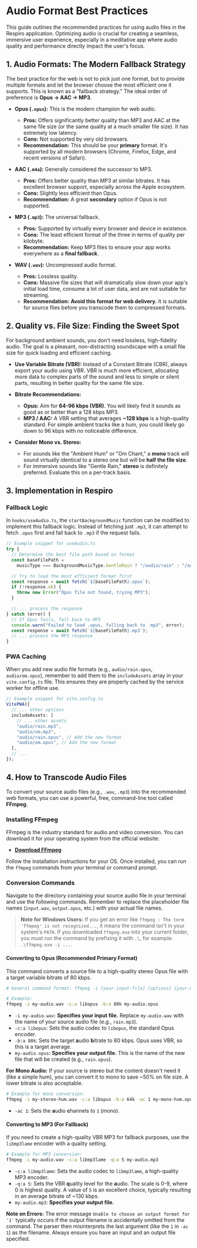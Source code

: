 # Audio Format Best Practices

This guide outlines the recommended practices for using audio files in the Respiro application. Optimizing audio is crucial for creating a seamless, immersive user experience, especially in a meditative app where audio quality and performance directly impact the user's focus.

## 1. Audio Formats: The Modern Fallback Strategy

The best practice for the web is not to pick just one format, but to provide multiple formats and let the browser choose the most efficient one it supports. This is known as a "fallback strategy." The ideal order of preference is **Opus -> AAC -> MP3**.

- **Opus (`.opus`):** This is the modern champion for web audio.

  - **Pros:** Offers significantly better quality than MP3 and AAC at the same file size (or the same quality at a much smaller file size). It has extremely low latency.
  - **Cons:** Not supported by very old browsers.
  - **Recommendation:** This should be your **primary** format. It's supported by all modern browsers (Chrome, Firefox, Edge, and recent versions of Safari).

- **AAC (`.m4a`):** Generally considered the successor to MP3.

  - **Pros:** Offers better quality than MP3 at similar bitrates. It has excellent browser support, especially across the Apple ecosystem.
  - **Cons:** Slightly less efficient than Opus.
  - **Recommendation:** A great **secondary** option if Opus is not supported.

- **MP3 (`.mp3`):** The universal fallback.

  - **Pros:** Supported by virtually every browser and device in existence.
  - **Cons:** The least efficient format of the three in terms of quality per kilobyte.
  - **Recommendation:** Keep MP3 files to ensure your app works everywhere as a **final fallback**.

- **WAV (`.wav`):** Uncompressed audio format.
  - **Pros:** Lossless quality.
  - **Cons:** Massive file sizes that will dramatically slow down your app's initial load time, consume a lot of user data, and are not suitable for streaming.
  - **Recommendation:** **Avoid this format for web delivery.** It is suitable for source files before you transcode them to compressed formats.

## 2. Quality vs. File Size: Finding the Sweet Spot

For background ambient sounds, you don't need lossless, high-fidelity audio. The goal is a pleasant, non-distracting soundscape with a small file size for quick loading and efficient caching.

- **Use Variable Bitrate (VBR):** Instead of a Constant Bitrate (CBR), always export your audio using VBR. VBR is much more efficient, allocating more data to complex parts of the sound and less to simple or silent parts, resulting in better quality for the same file size.

- **Bitrate Recommendations:**

  - **Opus:** Aim for **64-96 kbps (VBR)**. You will likely find it sounds as good as or better than a 128 kbps MP3.
  - **MP3 / AAC:** A VBR setting that averages **~128 kbps** is a high-quality standard. For simple ambient tracks like a hum, you could likely go down to 96 kbps with no noticeable difference.

- **Consider Mono vs. Stereo:**
  - For sounds like the "Ambient Hum" or "Om Chant," a **mono** track will sound virtually identical to a stereo one but will be **half the file size**.
  - For immersive sounds like "Gentle Rain," **stereo** is definitely preferred. Evaluate this on a per-track basis.

## 3. Implementation in Respiro

### Fallback Logic

In `hooks/useAudio.ts`, the `startBackgroundMusic` function can be modified to implement this fallback logic. Instead of fetching just `.mp3`, it can attempt to fetch `.opus` first and fall back to `.mp3` if the request fails.

```typescript
// Example snippet for useAudio.ts
try {
  // Determine the best file path based on format
  const baseFilePath =
    musicType === BackgroundMusicType.GentleRain ? "/audio/rain" : "/audio/om";

  // Try to load the most efficient format first
  const response = await fetch(`${baseFilePath}.opus`);
  if (!response.ok) {
    throw new Error("Opus file not found, trying MP3");
  }

  // ... process the response
} catch (error) {
  // If Opus fails, fall back to MP3
  console.warn("Failed to load .opus, falling back to .mp3", error);
  const response = await fetch(`${baseFilePath}.mp3`);
  // ... process the MP3 response
}
```

### PWA Caching

When you add new audio file formats (e.g., `audio/rain.opus`, `audio/om.opus`), remember to add them to the `includeAssets` array in your `vite.config.ts` file. This ensures they are properly cached by the service worker for offline use.

```typescript
// Example snippet for vite.config.ts
VitePWA({
  // ... other options
  includeAssets: [
    // ... other assets
    "audio/rain.mp3",
    "audio/om.mp3",
    "audio/rain.opus", // Add the new format
    "audio/om.opus", // Add the new format
  ],
  // ...
});
```

## 4. How to Transcode Audio Files

To convert your source audio files (e.g., `.wav`, `.mp3`) into the recommended web formats, you can use a powerful, free, command-line tool called **FFmpeg**.

### Installing FFmpeg

FFmpeg is the industry standard for audio and video conversion. You can download it for your operating system from the official website:

- **[Download FFmpeg](https://ffmpeg.org/download.html)**

Follow the installation instructions for your OS. Once installed, you can run the `ffmpeg` commands from your terminal or command prompt.

### Conversion Commands

Navigate to the directory containing your source audio file in your terminal and use the following commands. Remember to replace the placeholder file names (`input.wav`, `output.opus`, etc.) with your actual file names.

> **Note for Windows Users:** If you get an error like `ffmpeg : The term 'ffmpeg' is not recognized...`, it means the command isn't in your system's `PATH`. If you downloaded `ffmpeg.exe` into your current folder, you must run the command by prefixing it with `.\`, for example: `.\ffmpeg.exe -i ...`.

#### Converting to Opus (Recommended Primary Format)

This command converts a source file to a high-quality stereo Opus file with a target variable bitrate of 80 kbps.

```bash
# General command format: ffmpeg -i [your-input-file] [options] [your-output-file]

# Example:
ffmpeg -i my-audio.wav -c:a libopus -b:a 80k my-audio.opus
```

- `-i my-audio.wav`: **Specifies your input file.** Replace `my-audio.wav` with the name of your source audio file (e.g., `rain.mp3`).
- `-c:a libopus`: Sets the audio codec to `libopus`, the standard Opus encoder.
- `-b:a 80k`: Sets the target **a**udio **b**itrate to 80 kbps. Opus uses VBR, so this is a target average.
- `my-audio.opus`: **Specifies your output file.** This is the name of the new file that will be created (e.g., `rain.opus`).

**For Mono Audio:** If your source is stereo but the content doesn't need it (like a simple hum), you can convert it to mono to save ~50% on file size. A lower bitrate is also acceptable.

```bash
# Example for mono conversion:
ffmpeg -i my-stereo-hum.wav -c:a libopus -b:a 64k -ac 1 my-mono-hum.opus
```

- `-ac 1`: Sets the **a**udio **c**hannels to `1` (mono).

#### Converting to MP3 (For Fallback)

If you need to create a high-quality VBR MP3 for fallback purposes, use the `libmp3lame` encoder with a quality setting.

```bash
# Example for MP3 conversion:
ffmpeg -i my-audio.wav -c:a libmp3lame -q:a 5 my-audio.mp3
```

- `-c:a libmp3lame`: Sets the audio codec to `libmp3lame`, a high-quality MP3 encoder.
- `-q:a 5`: Sets the VBR **q**uality level for the **a**udio. The scale is 0-9, where 0 is highest quality. A value of `5` is an excellent choice, typically resulting in an average bitrate of ~130 kbps.
- `my-audio.mp3`: **Specifies your output file.**

**Note on Errors:** The error message `Unable to choose an output format for '1'` typically occurs if the output filename is accidentally omitted from the command. The parser then misinterprets the last argument (like the `1` in `-ac 1`) as the filename. Always ensure you have an input and an output file specified.
